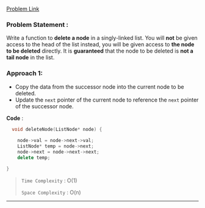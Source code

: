 [Problem Link](https://leetcode.com/problems/delete-node-in-a-linked-list/submissions/1470367051/)

### Problem Statement : 

Write a function to **delete a node** in a singly-linked list. You will **not** be given access to the head of the list instead, you will be given access to **the node to be deleted** directly. It is **guaranteed**
that the node to be deleted is **not a tail node** in the list.

### Approach 1:

- Copy the data from the successor node into the current node to be deleted.
- Update the `next` pointer of the current node to reference the `next` pointer of the successor node.

**Code** :

``` cpp
  void deleteNode(ListNode* node) {
        
	node->val = node->next->val;
	ListNode* temp = node->next;
	node->next = node->next->next;
	delete temp;

}
```


> `Time Complexity` : O(1)
> 
> `Space Complexity` : O(n)

---
